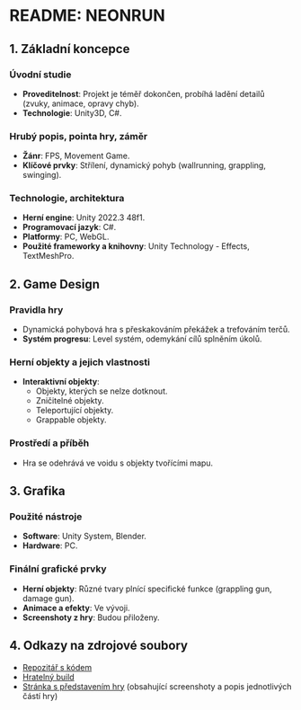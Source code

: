 # README: NEONRUN

## 1. Základní koncepce

### Úvodní studie
- **Proveditelnost**: Projekt je téměř dokončen, probíhá ladění detailů (zvuky, animace, opravy chyb).
- **Technologie**: Unity3D, C#.

### Hrubý popis, pointa hry, záměr
- **Žánr**: FPS, Movement Game.
- **Klíčové prvky**: Střílení, dynamický pohyb (wallrunning, grappling, swinging).

### Technologie, architektura
- **Herní engine**: Unity 2022.3 48f1.
- **Programovací jazyk**: C#.
- **Platformy**: PC, WebGL.
- **Použité frameworky a knihovny**: Unity Technology - Effects, TextMeshPro.

## 2. Game Design

### Pravidla hry
- Dynamická pohybová hra s přeskakováním překážek a trefováním terčů.
- **Systém progresu**: Level systém, odemykání cílů splněním úkolů.

### Herní objekty a jejich vlastnosti
- **Interaktivní objekty**:
  - Objekty, kterých se nelze dotknout.
  - Zničitelné objekty.
  - Teleportující objekty.
  - Grappable objekty.

### Prostředí a příběh
- Hra se odehrává ve voidu s objekty tvořícími mapu.

## 3. Grafika

### Použité nástroje
- **Software**: Unity System, Blender.
- **Hardware**: PC.

### Finální grafické prvky
- **Herní objekty**: Různé tvary plnící specifické funkce (grappling gun, damage gun).
- **Animace a efekty**: Ve vývoji.
- **Screenshoty z hry**: Budou přiloženy.

## 4. Odkazy na zdrojové soubory
- [Repozitář s kódem](https://github.com/JakubUlrych06/NEONRUN-SOURCE)
- [Hratelný build](https://jaqbgralti.itch.io/neonrun)
- [Stránka s představením hry]((https://github.com/JakubUlrych06/NEONRUN-SOURCE)) (obsahující screenshoty a popis jednotlivých částí hry)
